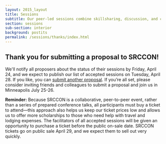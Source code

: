 ```yaml
---
layout: 2015_layout
title: Sessions
subtitle: Our peer-led sessions combine skillsharing, discussion, and collaboration. Proposals are open through April 10!
section: sessions
sub-section: interior
background: postits
permalink: /sessions/thanks/index.html
---
```

<h2>Thank you for submitting a proposal to SRCCON!</h2>

We'll notify all proposers about the status of their sessions by Friday, April 24, and we expect to publish our list of accepted sessions on Tuesday, April 28. If you like, you can [submit another proposal](/sessions/pitch). If you’re all set, please consider inviting friends and colleagues to submit a proposal and join us in Minneapolis July 25-26.

**Reminder:** Because SRCCON is a collaborative, peer-to-peer event, rather than a series of prepared conference talks, all participants must buy a ticket to attend—this approach also helps us keep our ticket prices low and allows us to offer more scholarships to those who need help with travel and lodging expenses. The facilitators of all accepted sessions will be given an opportunity to purchase a ticket before the public on-sale date. SRCCON tickets go on public sale April 29, and we expect them to sell out very quickly.
